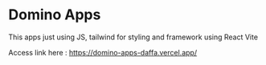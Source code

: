 # Domino Apps 

This apps just using JS, tailwind for styling and framework using React Vite

Access link here : https://domino-apps-daffa.vercel.app/
